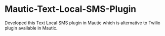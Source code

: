 # Mautic-Text-Local-SMS-Plugin
Developed  this Text Local SMS plugin in Mautic which is alternative to Twilio plugin available in Mautic.
